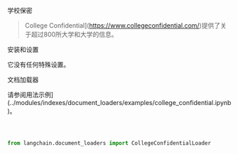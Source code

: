 学校保密





>College Confidential](https://www.collegeconfidential.com/)提供了关于超过800所大学和大学的信息。





安装和设置





它没有任何特殊设置。









文档加载器





请参阅用法示例](../modules/indexes/document_loaders/examples/college_confidential.ipynb)。





```python



from langchain.document_loaders import CollegeConfidentialLoader



```



